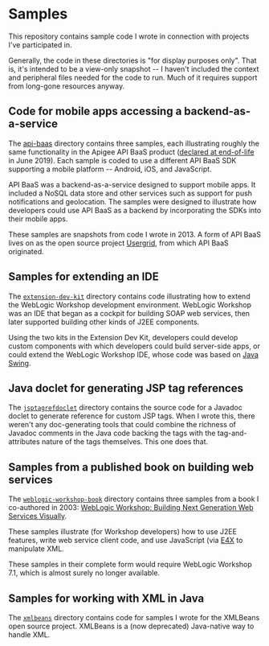 # Samples

This repository contains sample code I wrote in connection with projects I've participated in.

Generally, the code in these directories is "for display purposes only". That is, it's intended to be a view-only snapshot -- I haven't included the context and peripheral files needed for the code to run. Much of it requires support from long-gone resources anyway.

## Code for mobile apps accessing a backend-as-a-service

The [api-baas](api-baas) directory contains three samples, each illustrating roughly the same functionality in the Apigee API BaaS product ([declared at end-of-life](https://docs.apigee.com/release/notes/api-baas-eol) in June 2019). Each sample is coded to use a different API BaaS SDK supporting a mobile platform -- Android, iOS, and JavaScript.

API BaaS was a backend-as-a-service designed to support mobile apps. It included a NoSQL data store and other services such as support for push notifications and geolocation. The samples were designed to illustrate how developers could use API BaaS as a backend by incorporating the SDKs into their mobile apps.

These samples are snapshots from code I wrote in 2013. A form of API BaaS lives on as the open source project [Usergrid](http://usergrid.apache.org/), from which API BaaS originated.

## Samples for extending an IDE

The [`extension-dev-kit`](extension-dev-kit) directory contains code illustrating how to extend the WebLogic Workshop development environment. WebLogic Workshop was an IDE that began as a cockpit for building SOAP web services, then later supported building other kinds of J2EE components.

Using the two kits in the Extension Dev Kit, developers could develop custom components with which developers could build server-side apps, or could extend the WebLogic Workshop IDE, whose code was based on [Java Swing](https://en.wikipedia.org/wiki/Swing_(Java)).

## Java doclet for generating JSP tag references

The [`jsptagrefdoclet`](jsptagrefdoclet) directory contains the source code for a Javadoc doclet to generate reference for custom JSP tags. When I wrote this, there weren't any doc-generating tools that could combine the richness of Javadoc comments in the Java code backing the tags with the tag-and-attributes nature of the tags themselves. This one does that.

## Samples from a published book on building web services

The [`weblogic-workshop-book`](weblogic-workshop-book) directory contains three samples from a book I co-authored in 2003: [WebLogic Workshop: Building Next Generation Web Services Visually](https://www.amazon.com/BEA-WebLogic-Workshop-Building-Generation/dp/076451797X/ref=tmm_pap_swatch_0?_encoding=UTF8&qid=1536104874&sr=).

These samples illustrate (for Workshop developers) how to use J2EE features, write web service client code, and use JavaScript (via [E4X](https://en.wikipedia.org/wiki/ECMAScript_for_XML) to manipulate XML.

These samples in their complete form would require WebLogic Workshop 7.1, which is almost surely no longer available.

## Samples for working with XML in Java

The [`xmlbeans`](xmlbeans) directory contains code for samples I wrote for the XMLBeans open source project. XMLBeans is a (now deprecated) Java-native way to handle XML.
